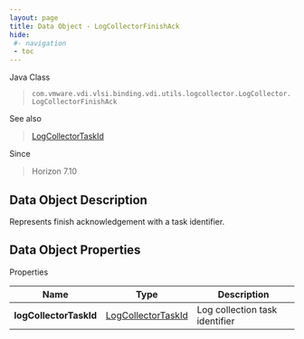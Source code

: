 ```yaml
---
layout: page
title: Data Object - LogCollectorFinishAck
hide:
 #- navigation
 - toc
---
```






Java Class  
> `com.vmware.vdi.vlsi.binding.vdi.utils.logcollector.LogCollector.LogCollectorFinishAck`

See also  
> [LogCollectorTaskId](vdi.entity.LogCollectorTaskId.md)

Since  
> Horizon 7.10


## Data Object Description 

Represents finish acknowledgement with a task identifier. 

## Data Object Properties

Properties

Name |  Type |  Description   
---|---|---  
**logCollectorTaskId**| [LogCollectorTaskId](vdi.entity.LogCollectorTaskId.md)|  Log collection task identifier   
  
  
  
  
  
  
